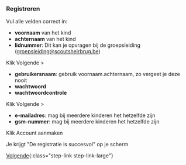 ### Registreren
Vul alle velden correct in:

- **voornaam** van het kind
- **achternaam** van het kind
- **lidnummer**: Dit kan je opvragen bij de groepsleiding ([groepsleiding@scoutsheirbrug.be](mailto:groepsleiding@scoutsheirbrug.be))

Klik <span class="ga-btn ga-registratie">Volgende ></span>

- **gebruikersnaam**: gebruik voornaam.achternaam, zo vergeet je deze nooit
- **wachtwoord**
- **wachtwoordcontrole**

Klik <span class="ga-btn ga-registratie">Volgende ></span>

- **e-mailadres**: mag bij meerdere kinderen het hetzelfde zijn
- **gsm-nummer**: mag bij meerdere kinderen het hetzelfde zijn

Klik <span class="ga-btn ga-registratie">Account aanmaken</span>

Je krijgt "De registratie is succesvol" op je scherm

[Volgende](/#individuele-steekkaart-4){:class="step-link step-link-large"}
